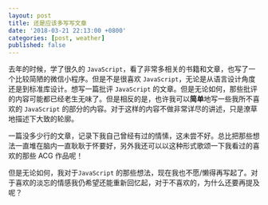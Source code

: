 ```yaml
---
layout: post
title: 还是应该多写写文章
date: '2018-03-21 22:13:00 +0800'
categories: [post, weather]
published: false
---
```


去年的时候，学了很久的 `JavaScript`，看了非常多相关的书籍和文章，也写了一个比较简陋的微信小程序。但是不是很喜欢 `JavaScript`，无论是从语言设计角度还是到标准库设计。想写一篇批评 `JavaScript` 的文章。但是无论如何，那些批评的内容可能都已经老生无味了。但是相反的是，也许我可以**简单**地写一些我所不喜欢的 `JavaScript` 的部分的内容。对于这样的内容不做非常详尽的讲述，只是潦草地描述下大致的轮廓。

一篇没多少行的文章，记录下我自己曾经有过的情愫，这未尝不好。总比把那些想法一直堆在脑内一直耿耿于怀要好，另外我还可以以这种形式歌颂一下我看过的喜欢的那些 ACG 作品呢！

但是无论如何，我对于`JavaScript` 的那些想法，现在我也不愿/懒得再写起了。对于喜欢的淡忘的情感我仍希望还能重新回忆起，对于不喜欢的，为什么还要再提及呢？